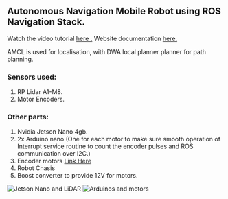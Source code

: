 ## Autonomous Navigation Mobile Robot using ROS Navigation Stack.
Watch the video tutorial [here .](https://youtu.be/Uz_i_sjVhIM)
Website documentation [here.](https://www.rosroboticslearning.com/)

AMCL is used for localisation, with DWA local planner planner for path planning.

### Sensors used:
1. RP Lidar A1-M8.
2. Motor Encoders.

### Other parts:
1. Nvidia Jetson Nano 4gb.
2. 2x Arduino nano (One for each motor to make sure smooth operation of Interrupt service routine to count the encoder pulses and ROS communication over I2C.)
3. Encoder motors [Link Here](https://robokits.co.in/motors/rhino-gb37-12v-dc-geared-motor/dc-12v-encoder-servo-motors/rhino-gb37-12v-60rpm-10.4kgcm-dc-geared-encoder-servo-motor)
4. Robot Chasis
5. Boost converter to provide 12V for motors.

![Jetson Nano and LiDAR](https://github.com/0xraks/Autonomous_Mobile_Robot/raw/main/mobile_robot_autonomous_navigation/2020-12-07%2011_36_51-Autonomous%20Navigation%20Mobile%20Robot%20using%20ROS%20_%20Jetson%20Nano%20_%20RPLidar%20_%20Different.png)
![Arduinos and motors](https://github.com/0xraks/Autonomous_Mobile_Robot/raw/main/mobile_robot_autonomous_navigation/2020-12-07%2011_37_10-Autonomous%20Navigation%20Mobile%20Robot%20using%20ROS%20_%20Jetson%20Nano%20_%20RPLidar%20_%20Different.png)





